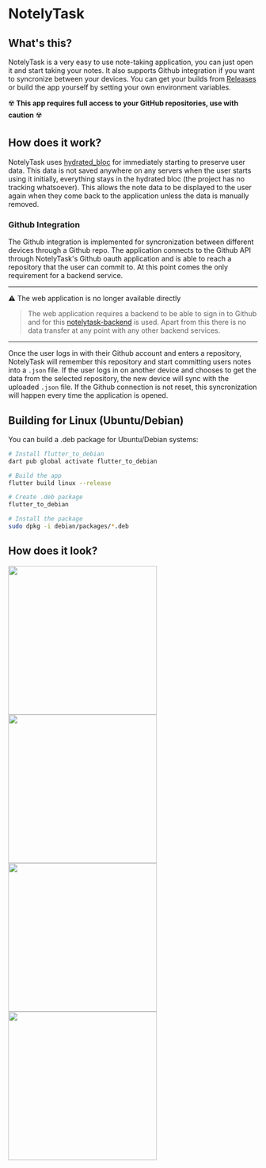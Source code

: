 # NotelyTask

## What's this?
NotelyTask is a very easy to use note-taking application, you can just open it and start taking your notes. It also supports Github integration if you want to syncronize between your devices. You can get your builds from [Releases](https://github.com/dbilgin/notelytask/releases) or build the app yourself by setting your own environment variables.

☢️ **This app requires full access to your GitHub repositories, use with caution** ☢️

## How does it work?
NotelyTask uses [hydrated_bloc](https://pub.dev/packages/hydrated_bloc) for immediately starting to preserve user data. This data is not saved anywhere on any servers when the user starts using it initially, everything stays in the hydrated bloc (the project has no tracking whatsoever). This allows the note data to be displayed to the user again when they come back to the application unless the data is manually removed.

### Github Integration
The Github integration is implemented for syncronization between different devices through a Github repo. The application connects to the Github API through NotelyTask's Github oauth application and is able to reach a repository that the user can commit to. At this point comes the only requirement for a backend service.

<hr>

⚠️ The web application is no longer available directly
> The web application requires a backend to be able to sign in to Github and for this [notelytask-backend](https://github.com/dbilgin/notelytask-backend) is used. Apart from this there is no data transfer at any point with any other backend services.

<hr>

Once the user logs in with their Github account and enters a repository, NotelyTask will remember this repository and start committing users notes into a `.json` file. If the user logs in on another device and chooses to get the data from the selected repository, the new device will sync with the uploaded `.json` file. If the Github connection is not reset, this syncronization will happen every time the application is opened.

## Building for Linux (Ubuntu/Debian)

You can build a .deb package for Ubuntu/Debian systems:

```bash
# Install flutter_to_debian
dart pub global activate flutter_to_debian

# Build the app
flutter build linux --release

# Create .deb package
flutter_to_debian

# Install the package
sudo dpkg -i debian/packages/*.deb
```

## How does it look?
<div>
  <img src="https://github.com/user-attachments/assets/805b4752-c2d4-4505-8d6c-1ee377831051" width="300" />
  <img src="https://github.com/user-attachments/assets/8b19d248-8596-49d9-ac3c-35d4b3701e43" width="300" />
  <img src="https://github.com/user-attachments/assets/854ea8bd-ad51-40ac-b1c3-340e507f122a" width="300" />
  <img src="https://github.com/user-attachments/assets/f596fe36-26b7-4f57-ab7b-8e684c58a6b6" width="300" />
</div>
